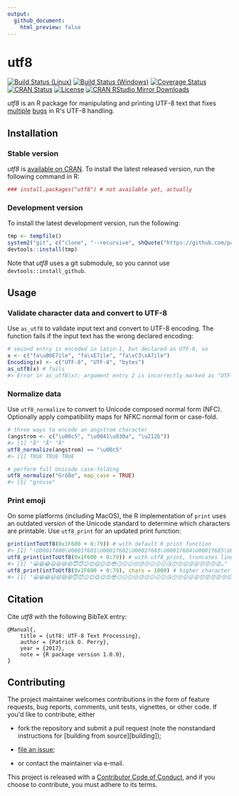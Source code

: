 ```yaml
---
output:
  github_document:
    html_preview: false
---
```


<!-- README.md is generated from README.Rmd. Please edit that file -->



utf8
====

[![Build Status (Linux)][travis-badge]][travis]
[![Build Status (Windows)][appveyor-badge]][appveyor]
[![Coverage Status][codecov-badge]][codecov]
[![CRAN Status][cran-badge]][cran]
[![License][apache-badge]][apache]
[![CRAN RStudio Mirror Downloads][cranlogs-badge]][cran]


*utf8* is an R package for manipulating and printing UTF-8 text that fixes
[multiple][windows-enc2utf8] [bugs][emoji-print] in R's UTF-8 handling.


Installation
------------

### Stable version

*utf8* is [available on CRAN][cran]. To install the latest released version,
run the following command in R:

```r
### install.packages("utf8") # not available yet, actually
```


### Development version

To install the latest development version, run the following:

```r
tmp <- tempfile()
system2("git", c("clone", "--recursive", shQuote("https://github.com/patperry/r-utf8.git"), shQuote(tmp)))
devtools::install(tmp)
```

Note that *utf8* uses a git submodule, so you cannot use
`devtools::install_github`.


Usage
-----

### Validate character data and convert to UTF-8

Use `as_utf8` to validate input text and convert to UTF-8 encoding. The
function fails if the input text has the wrong declared encoding:


```r
# second entry is encoded in latin-1, but declared as UTF-8, so
x <- c("fa\u00E7ile", "fa\xE7ile", "fa\xC3\xA7ile")
Encoding(x) <- c("UTF-8", "UTF-8", "bytes")
as_utf8(x) # fails
#> Error in as_utf8(x): argument entry 2 is incorrectly marked as "UTF-8": leading byte 0xE7 followed by invalid continuation byte (0x69) at position 4
```

### Normalize data

Use `utf8_normalize` to convert to Unicode composed normal form (NFC).
Optionally apply compatibility maps for NFKC normal form or case-fold.


```r
# three ways to encode an angstrom character
(angstrom <- c("\u00c5", "\u0041\u030a", "\u212b"))
#> [1] "Å" "Å" "Å"
utf8_normalize(angstrom) == "\u00c5"
#> [1] TRUE TRUE TRUE

# perform full Unicode case-folding
utf8_normalize("Größe", map_case = TRUE)
#> [1] "grösse"
```

### Print emoji

On some platforms (including MacOS), the R implementation of `print` uses an
outdated version of the Unicode standard to determine which characters are
printable. Use `utf8_print` for an updated print function:


```r
print(intToUtf8(0x1F600 + 0:79)) # with default R print function
#> [1] "\U0001f600\U0001f601\U0001f602\U0001f603\U0001f604\U0001f605\U0001f606\U0001f607\U0001f608\U0001f609\U0001f60a\U0001f60b\U0001f60c\U0001f60d\U0001f60e\U0001f60f\U0001f610\U0001f611\U0001f612\U0001f613\U0001f614\U0001f615\U0001f616\U0001f617\U0001f618\U0001f619\U0001f61a\U0001f61b\U0001f61c\U0001f61d\U0001f61e\U0001f61f\U0001f620\U0001f621\U0001f622\U0001f623\U0001f624\U0001f625\U0001f626\U0001f627\U0001f628\U0001f629\U0001f62a\U0001f62b\U0001f62c\U0001f62d\U0001f62e\U0001f62f\U0001f630\U0001f631\U0001f632\U0001f633\U0001f634\U0001f635\U0001f636\U0001f637\U0001f638\U0001f639\U0001f63a\U0001f63b\U0001f63c\U0001f63d\U0001f63e\U0001f63f\U0001f640\U0001f641\U0001f642\U0001f643\U0001f644\U0001f645\U0001f646\U0001f647\U0001f648\U0001f649\U0001f64a\U0001f64b\U0001f64c\U0001f64d\U0001f64e\U0001f64f"
utf8_print(intToUtf8(0x1F600 + 0:79)) # with utf8_print, truncates line
#> [1] "😀​😁​😂​😃​😄​😅​😆​😇​😈​😉​😊​😋​😌​😍​😎​😏​😐​😑​😒​😓​😔​😕​😖​😗​😘​😙​😚​😛​😜​😝​😞​😟​😠​😡​…"
utf8_print(intToUtf8(0x1F600 + 0:79), chars = 1000) # higher character limit
#> [1] "😀​😁​😂​😃​😄​😅​😆​😇​😈​😉​😊​😋​😌​😍​😎​😏​😐​😑​😒​😓​😔​😕​😖​😗​😘​😙​😚​😛​😜​😝​😞​😟​😠​😡​😢​😣​😤​😥​😦​😧​😨​😩​😪​😫​😬​😭​😮​😯​😰​😱​😲​😳​😴​😵​😶​😷​😸​😹​😺​😻​😼​😽​😾​😿​🙀​🙁​🙂​🙃​🙄​🙅​🙆​🙇​🙈​🙉​🙊​🙋​🙌​🙍​🙎​🙏​"
```

Citation
--------

Cite *utf8* with the following BibTeX entry:

    @Manual{,
        title = {utf8: UTF-8 Text Processing},
        author = {Patrick O. Perry},
        year = {2017},
        note = {R package version 1.0.0},
    }


Contributing
------------

The project maintainer welcomes contributions in the form of feature requests,
bug reports, comments, unit tests, vignettes, or other code.  If you'd like to
contribute, either

 + fork the repository and submit a pull request (note the nonstandard
   instructions for [building from source][building]);

 + [file an issue][issues];

 + or contact the maintainer via e-mail.

This project is released with a [Contributor Code of Conduct][conduct],
and if you choose to contribute, you must adhere to its terms.


[apache]: https://www.apache.org/licenses/LICENSE-2.0.html "Apache License, Version 2.0"
[apache-badge]: https://img.shields.io/badge/License-Apache%202.0-blue.svg "Apache License, Version 2.0"
[appveyor]: https://ci.appveyor.com/project/patperry/r-utf8/branch/master "Continuous Integration (Windows)"
[appveyor-badge]: https://ci.appveyor.com/api/projects/status/github/patperry/r-utf8?branch=master&svg=true "Continuous Inegration (Windows)"
[codecov]: https://codecov.io/github/patperry/r-utf8?branch=master "Code Coverage"
[codecov-badge]: https://codecov.io/github/patperry/r-utf8/coverage.svg?branch=master "Code Coverage"
[conduct]: https://github.com/patperry/r-utf8/blob/master/CONDUCT.md "Contributor Code of Conduct"
[cran]: https://cran.r-project.org/package=utf8 "CRAN Page"
[cran-badge]: http://www.r-pkg.org/badges/version/utf8 "CRAN Page"
[cranlogs-badge]: http://cranlogs.r-pkg.org/badges/utf8 "CRAN Downloads"
[emoji-print]: https://twitter.com/ptrckprry/status/887732831161425920 "MacOS Emoji Printing"
[issues]: https://github.com/patperry/r-utf8/issues "Issues"
[travis]: https://travis-ci.org/patperry/r-utf8 "Continuous Integration (Linux)"
[travis-badge]: https://api.travis-ci.org/patperry/r-utf8.svg?branch=master "Continuous Integration (Linux)"
[windows-enc2utf8]: https://twitter.com/ptrckprry/status/901494853758054401 "Windows enc2utf8 Bug"
